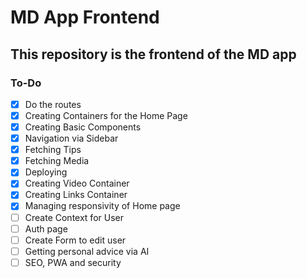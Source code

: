 # MD App Frontend

## This repository is the frontend of the MD app

### To-Do

- [x] Do the routes
- [x] Creating Containers for the Home Page
- [x] Creating Basic Components
- [x] Navigation via Sidebar
- [x] Fetching Tips
- [x] Fetching Media
- [x] Deploying
- [x] Creating Video Container
- [x] Creating Links Container
- [x] Managing responsivity of Home page
- [ ] Create Context for User
- [ ] Auth page
- [ ] Create Form to edit user
- [ ] Getting personal advice via AI
- [ ] SEO, PWA and security

